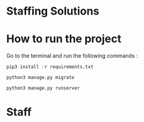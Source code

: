# Staffing Solutions

# How to run the project
Go to the terminal and run the following commands :

```
pip3 install -r requirements.txt
```
```
python3 manage.py migrate
```
```
python3 manage.py runserver
```
# Staff
